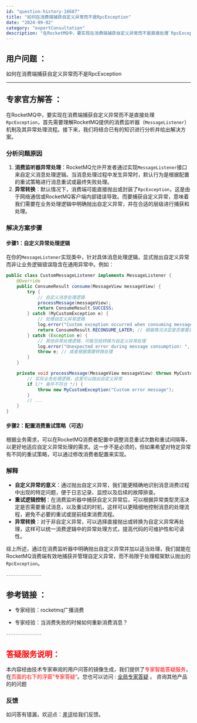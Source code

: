 ```yaml
---
id: "question-history-16687"
title: "如何在消费端捕获自定义异常而不是RpcException"
date: "2024-09-02"
category: "expertConsultation"
description: "在RocketMQ中，要实现在消费端捕获自定义异常而不是直接处理`RpcException`，首先需要理解RocketMQ提供的消费监听器（`MessageListener`）机制及其异常处理流程。接下来，我们将结合已有的知识进行分析并给出解决方案。### 分析问题原因1. **消费监听器异常处理*"
---
```


## 用户问题 ： 
 如何在消费端捕获自定义异常而不是RpcException  

---------------
## 专家官方解答 ：

在RocketMQ中，要实现在消费端捕获自定义异常而不是直接处理`RpcException`，首先需要理解RocketMQ提供的消费监听器（`MessageListener`）机制及其异常处理流程。接下来，我们将结合已有的知识进行分析并给出解决方案。

### 分析问题原因

1. **消费监听器异常处理**：RocketMQ允许开发者通过实现`MessageListener`接口来自定义消息处理逻辑。当消息处理过程中发生异常时，默认行为是根据配置的重试策略进行消息重试或最终失败处理。
2. **异常转换**：默认情况下，消费端可能直接抛出或封装了`RpcException`，这是由于网络通信或RocketMQ客户端内部错误导致。而要捕获自定义异常，意味着我们需要在业务处理逻辑中明确抛出自定义异常，并在合适的层级进行捕获和处理。

### 解决方案步骤

#### 步骤1：自定义异常处理逻辑

在你的`MessageListener`实现类中，针对具体消息处理逻辑，显式抛出自定义异常而非让业务逻辑错误隐含在通用异常中。例如：

```java
public class CustomMessageListener implements MessageListener {
    @Override
    public ConsumeResult consume(MessageView messageView) {
        try {
            // 自定义消息处理逻辑
            processMessage(messageView);
            return ConsumeResult.SUCCESS;
        } catch (MyCustomException e) {
            // 处理自定义异常逻辑
            log.error("Custom exception occurred when consuming message: {}", e.getMessage());
            return ConsumeResult.RECONSUME_LATER; // 根据情况决定是否需要重试
        } catch (Exception e) {
            // 其他异常处理逻辑，可能包括转换为自定义异常处理
            log.error("Unexpected error during message consumption: ", e);
            throw e; // 或者根据需要转换处理
        }
    }

    private void processMessage(MessageView messageView) throws MyCustomException {
        // 实际业务处理逻辑，这里可以抛出自定义异常
        if (/* 条件不符合 */) {
            throw new MyCustomException("Custom error message");
        }
        // ...
    }
}
```

#### 步骤2：配置消费重试策略（可选）

根据业务需求，可以在RocketMQ消费者配置中调整消息重试次数和重试间隔等，以更好地适应自定义异常处理的需求。这一步不是必须的，但如果希望对特定异常有不同的重试策略，可以通过修改消费者配置来实现。

### 解释

- **自定义异常的意义**：通过抛出自定义异常，我们能更精确地识别消息消费过程中出现的特定问题，便于日志记录、监控以及后续的故障排查。
- **重试逻辑控制**：在消费监听器中捕获自定义异常后，可以根据异常类型灵活决定是否需要重试消息，以及重试的时机，这样可以更精细地控制消息的处理流程，避免不必要的重试或提前结束消费流程。
- **异常转换**：对于非自定义异常，可以选择直接抛出或转换为自定义异常再处理，这样可以统一消费逻辑中的异常处理方式，提高代码的可维护性和可读性。

综上所述，通过在消费监听器中明确抛出自定义异常并加以适当处理，我们就能在RocketMQ消费端有效地捕获并管理自定义异常，而不局限于处理框架默认抛出的`RpcException`。


<font color="#949494">---------------</font> 


## 参考链接 ：

* 专家经验：rocketmq广播消费 
 
 * 专家经验：当消费失败的时候如何重新消费消息？ 


 <font color="#949494">---------------</font> 
 


## <font color="#FF0000">答疑服务说明：</font> 

本内容经由技术专家审阅的用户问答的镜像生成，我们提供了<font color="#FF0000">专家智能答疑服务</font>，在<font color="#FF0000">页面的右下的浮窗”专家答疑“</font>。您也可以访问 : [全局专家答疑](https://answer.opensource.alibaba.com/docs/intro) 。 咨询其他产品的的问题

### 反馈
如问答有错漏，欢迎点：[差评](https://ai.nacos.io/user/feedbackByEnhancerGradePOJOID?enhancerGradePOJOId=16694)给我们反馈。
